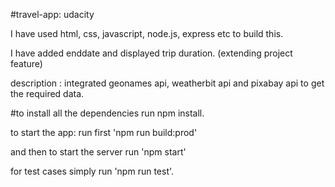 #travel-app: udacity

I have used html, css, javascript, node.js, express etc to build this.

I have added enddate and displayed trip duration. (extending project feature)

description : integrated geonames api, weatherbit api and pixabay api to get the required data.

#to install all the dependencies run npm install.

to start the app: run first 'npm run build:prod'

and then to start the server run 'npm start'

for test cases simply run 'npm run test'.
